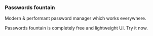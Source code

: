 ### Passwords fountain

Modern & performant password manager which works everywhere.

Passwords fountain is completely free and lightweight UI. Try it now.
